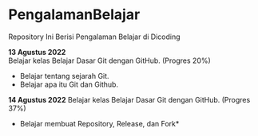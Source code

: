 # PengalamanBelajar
Repository Ini Berisi Pengalaman Belajar di Dicoding

**13 Agustus 2022**  
Belajar kelas Belajar Dasar Git dengan GitHub. (Progres 20%)
  * Belajar tentang sejarah Git.
  * Belajar apa itu Git dan Github.

**14 Agustus 2022**
Belajar kelas Belajar Dasar Git dengan GitHub. (Progres 37%)
  * Belajar membuat Repository, Release, dan Fork*
